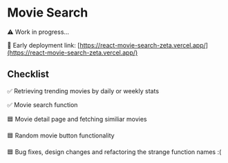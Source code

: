 # Movie Search

⚠ Work in progress...

🔗 Early deployment link: [https://react-movie-search-zeta.vercel.app/](https://react-movie-search-zeta.vercel.app/)

## Checklist

✅ Retrieving trending movies by daily or weekly stats

✅ Movie search function

🟦 Movie detail page and fetching similiar movies

🟦 Random movie button functionality

🟦 Bug fixes, design changes and refactoring the strange function names :(